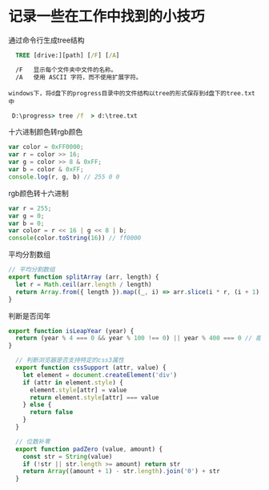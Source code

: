 # 记录一些在工作中找到的小技巧
  通过命令行生成tree结构   
  ```cmd
    TREE [drive:][path] [/F] [/A]

    /F   显示每个文件夹中文件的名称。
    /A   使用 ASCII 字符，而不使用扩展字符。
  ```
  ``windows下，将d盘下的progress目录中的文件结构以tree的形式保存到d盘下的tree.txt中``
   ```cmd
    D:\progress> tree /f  > d:\tree.txt
   ```
  十六进制颜色转rgb颜色
  ```javascript
  var color = 0xFF0000;
  var r = color >> 16;
  var g = color >> 8 & 0xFF;
  var b = color & 0xFF;
  console.log(r, g, b) // 255 0 0
  ```
  rgb颜色转十六进制
  ```javascript
  var r = 255;
  var g = 0;
  var b = 0;
  var color = r << 16 | g << 8 | b;
  console(color.toString(16)) // ff0000

  ```
  平均分割数组
  ```javascript
  // 平均分割数组
  export function splitArray (arr, length) {
    let r = Math.ceil(arr.length / length)
    return Array.from({ length }).map((_, i) => arr.slice(i * r, (i + 1) * r))
  }
  ```

  判断是否闰年
  ```javascript
  export function isLeapYear (year) {
    return (year % 4 === 0 && year % 100 !== 0) || year % 400 === 0 // 能被4整除且不能被100整除，或者能被400整除
  }
```
```javascript
  // 判断浏览器是否支持特定的css3属性
  export function cssSupport (attr, value) {
    let element = document.createElement('div')
    if (attr in element.style) {
      element.style[attr] = value
      return element.style[attr] === value
    } else {
      return false
    }
  }
```

```javascript
  // 位数补零
  export function padZero (value, amount) {
    const str = String(value)
    if (!str || str.length >= amount) return str
    return Array((amount + 1) - str.length).join('0') + str
  }
```